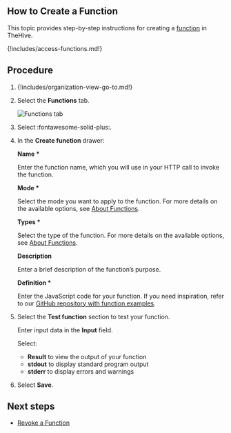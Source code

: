 ## How to Create a Function

This topic provides step-by-step instructions for creating a [function](about-functions.md) in TheHive.

{!includes/access-functions.md!}

## Procedure

1. {!includes/organization-view-go-to.md!}

2. Select the **Functions** tab.

    ![Functions tab](../../images/user-guides/organization/configure-organization/manage-functions/functions-tab.png)

3. Select :fontawesome-solid-plus:.

4. In the **Create function** drawer:

    **Name \***

    Enter the function name, which you will use in your HTTP call to invoke the function.

    **Mode \***

    Select the mode you want to apply to the function. For more details on the available options, see [About Functions](about-functions#function-modes).

    **Types \***

    Select the type of the function. For more details on the available options, see [About Functions](about-functions#function-types).

    **Description**

    Enter a brief description of the function’s purpose.

    **Definition \***

    Enter the JavaScript code for your function. If you need inspiration, refer to our [GitHub repository with function examples]().

5. Select the **Test function** section to test your function.

    Enter input data in the **Input** field. 

    Select:
    * **Result** to view the output of your function
    * **stdout** to display standard program output
    * **stderr** to display errors and warnings

6. Select **Save**. 

## Next steps

* [Revoke a Function](revoke-a-function.md)